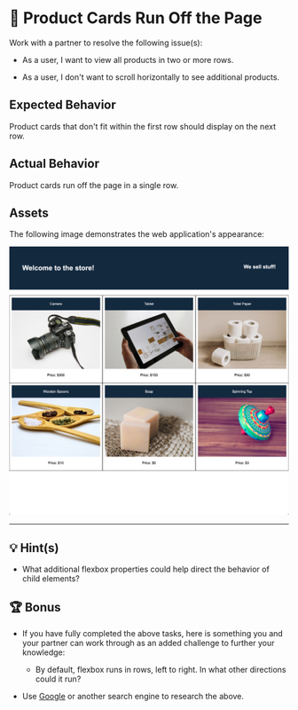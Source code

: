 # 🐛 Product Cards Run Off the Page

Work with a partner to resolve the following issue(s):

* As a user, I want to view all products in two or more rows.

* As a user, I don't want to scroll horizontally to see additional products.

## Expected Behavior

Product cards that don't fit within the first row should display on the next row.

## Actual Behavior

Product cards run off the page in a single row.

## Assets

The following image demonstrates the web application's appearance:

![The products that don't fit on the first line of the grid are moved to the second line](./Images/01-product-grid.png)

---

## 💡 Hint(s)

* What additional flexbox properties could help direct the behavior of child elements?

## 🏆 Bonus

* If you have fully completed the above tasks, here is something you and your partner can work through as an added challenge to further your knowledge:

  * By default, flexbox runs in rows, left to right. In what other directions could it run?

* Use [Google](https://www.google.com) or another search engine to research the above.
